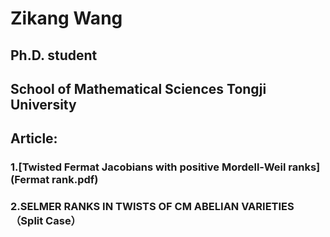 # Zikang Wang
## Ph.D. student
## School of Mathematical Sciences Tongji University
## Article:
### 1.[Twisted Fermat Jacobians with positive Mordell-Weil ranks](Fermat rank.pdf) 
### 2.SELMER RANKS IN TWISTS OF CM ABELIAN VARIETIES （Split Case）
